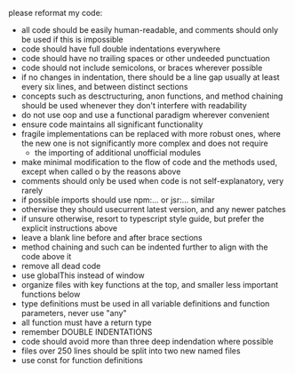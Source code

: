 please reformat my code:
- all code should be easily human-readable, and comments should only be used if this is impossible
- code should have full double indentations everywhere
- code should have no trailing spaces or other undeeded punctuation
- code should not include semicolons, or braces wherever possible
- if no changes in indentation, there should be a line gap usually at least every six lines, and between distinct sections
- concepts such as desctructuring, anon functions, and method chaining should be used whenever they don't interfere with readability
- do not use oop and use a functional paradigm wherever convenient
- ensure code maintains all significant functionality
- fragile implementations can be replaced with more robust ones, where the new one is not significantly more complex and does not require
    - the importing of additional unofficial modules
- make minimal modification to the flow of code and the methods used, except when called o by the reasons above
- comments should only be used when code is not self-explanatory, very rarely
- if possible imports should use npm:... or jsr:... similar
- otherwise they should usecurrent latest version, and any newer patches
- if unsure otherwise, resort to typescript style guide, but prefer the explicit instructions above
- leave a blank line before and after brace sections
- method chaining and such can be indented further to align with the code above it
- remove all dead code
- use globalThis instead of window
- organize files with key functions at the top, and smaller less important functions below
- type definitions must be used in all variable definitions and function parameters, never use "any"
- all function must have a return type
- remember DOUBLE INDENTATIONS
- code should avoid more than three deep indendation where possible
- files over 250 lines should be split into two new named files
- use const for function definitions